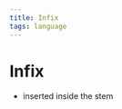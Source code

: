 ```yaml
---
title: Infix
tags: language
---
```


# Infix
- inserted inside the stem




























































































